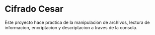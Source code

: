 # Cifrado Cesar
Este proyecto hace practica de la manipulacion de archivos, lectura de informacion, encriptacion y descriptacion a traves de la consola.
